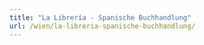 ```yaml
---
title: "La Librería - Spanische Buchhandlung"
url: /wien/la-libreria-spanische-buchhandlung/
---
```

